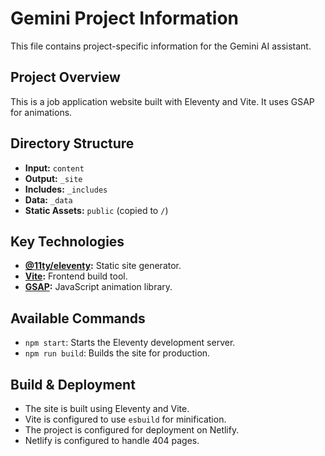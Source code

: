 # Gemini Project Information

This file contains project-specific information for the Gemini AI assistant.

## Project Overview

This is a job application website built with Eleventy and Vite. It uses GSAP for animations.

## Directory Structure

*   **Input:** `content`
*   **Output:** `_site`
*   **Includes:** `_includes`
*   **Data:** `_data`
*   **Static Assets:** `public` (copied to `/`)

## Key Technologies

*   **[@11ty/eleventy](https://www.11ty.dev/):** Static site generator.
*   **[Vite](https://vitejs.dev/):** Frontend build tool.
*   **[GSAP](https://greensock.com/gsap/):** JavaScript animation library.

## Available Commands

*   `npm start`: Starts the Eleventy development server.
*   `npm run build`: Builds the site for production.

## Build & Deployment

*   The site is built using Eleventy and Vite.
*   Vite is configured to use `esbuild` for minification.
*   The project is configured for deployment on Netlify.
*   Netlify is configured to handle 404 pages.